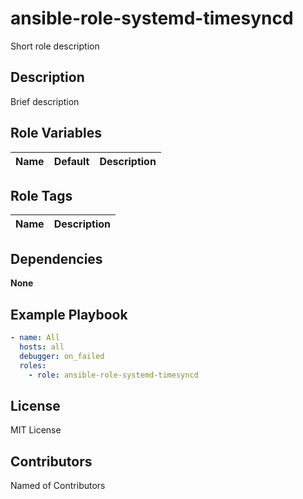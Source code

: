 # ansible-role-systemd-timesyncd

Short role description

## Description

Brief description

## Role Variables


| Name | Default | Description |
| :--- | :-----: | ----------- |

## Role Tags

| Name | Description |
| ---- | ----------- |

## Dependencies

**None**

## Example Playbook


```yaml
- name: All
  hosts: all
  debugger: on_failed
  roles:
    - role: ansible-role-systemd-timesyncd
```

## License

MIT License

## Contributors

Named of Contributors
